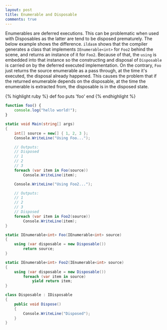 ```yaml
---
layout: post
title: Enumerable and Disposable
comments: true
---
```


Enumerables are deferred executions. This can be problematic when used with Disposables as the latter are tend to be disposed prematurely. The below example shows the difference. `ildasm` shows that the compiler generates a class that implements `IEnumerable<int>` for `Foo2` behind the scene, and returns an instance of it for `Foo2`. Because of that, the `using` is embedded into that instance so the constructing and disposal of `Disposable` is carried on by the deferred executed implementation. On the contrary, `Foo` just returns the source enumerable as a pass through, at the time it's executed, the disposal already happened. This causes the problem that if the returned enumerable depends on the disposable, at the time the enumerable is extracted from, the disposable is in the disposed state.

{% highlight ruby %}
def foo
  puts 'foo'
end
{% endhighlight %}

```javascript
function foo() {
    console.log("hello world!");
}
```

```csharp
static void Main(string[] args)
{
    int[] source = new[] { 1, 2, 3 };
    Console.WriteLine("Using Foo...");

    // Outputs:
    // Disposed
    // 1
    // 2
    // 3
    foreach (var item in Foo(source))
        Console.WriteLine(item);

    Console.WriteLine("Using Foo2...");

    // Outputs:
    // 1
    // 2
    // 3
    // Disposed
    foreach (var item in Foo2(source))
        Console.WriteLine(item);
}

static IEnumerable<int> Foo(IEnumerable<int> source)
{
    using (var disposable = new Disposable())
        return source;
}

static IEnumerable<int> Foo2(IEnumerable<int> source)
{
    using (var disposable = new Disposable())
        foreach (var item in source)
            yield return item;
}

class Disposable : IDisposable
{
    public void Dispose()
    {
        Console.WriteLine("Disposed");
    }
}
```
